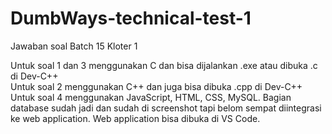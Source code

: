 # DumbWays-technical-test-1
Jawaban soal Batch 15 Kloter 1

Untuk soal 1 dan 3 menggunakan C dan bisa dijalankan .exe atau dibuka .c di Dev-C++  
Untuk soal 2 menggunakan C++ dan juga bisa dibuka .cpp di Dev-C++  
Untuk soal 4 menggunakan JavaScript, HTML, CSS, MySQL. Bagian database sudah jadi dan sudah di screenshot tapi belom sempat diintegrasi ke web application. Web application bisa dibuka di VS Code.
